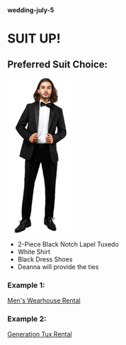 #### wedding-july-5

# SUIT UP!
## Preferred Suit Choice: 
![alt text](https://github.com/GunnarKuecks/wedding-july-5/blob/main/suit.png "SUIT UP BOYS")
* 2-Piece Black Notch Lapel Tuxedo
* White Shirt
* Black Dress Shoes 
* Deanna will provide the ties

### Example 1: 
[Men's Wearhouse Rental](https://tuxedo.menswearhouse.com/notch-lapel-tuxedo-black-vera-wang-id-5242)

### Example 2:
[Generation Tux Rental](https://generationtux.com/collection/tuxedos-and-suits/black-notch-lapel-tuxedo)


